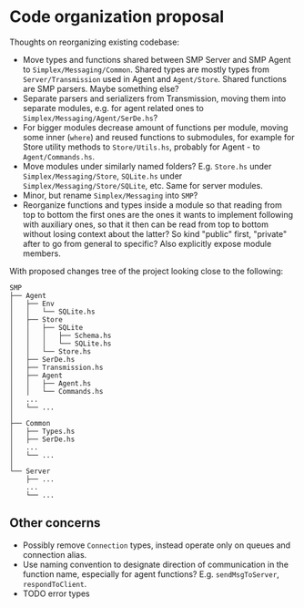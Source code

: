 # Code organization proposal

Thoughts on reorganizing existing codebase:
- Move types and functions shared between SMP Server and SMP Agent to `Simplex/Messaging/Common`. Shared types are mostly types from `Server/Transmission` used in Agent and `Agent/Store`. Shared functions are SMP parsers. Maybe something else?
- Separate parsers and serializers from Transmission, moving them into separate modules, e.g. for agent related ones to `Simplex/Messaging/Agent/SerDe.hs`?
- For bigger modules decrease amount of functions per module, moving some inner (`where`) and reused functions to submodules, for example for Store utility methods to `Store/Utils.hs`, probably for Agent - to `Agent/Commands.hs`.
- Move modules under similarly named folders? E.g. `Store.hs` under `Simplex/Messaging/Store`, `SQLite.hs` under `Simplex/Messaging/Store/SQLite`, etc. Same for server modules.
- Minor, but rename `Simplex/Messaging` into `SMP`?
- Reorganize functions and types inside a module so that reading from top to bottom the first ones are the ones it wants to implement following with auxiliary ones, so that it then can be read from top to bottom without losing context about the latter? So kind "public" first, "private" after to go from general to specific? Also explicitly expose module members.

With proposed changes tree of the project looking close to the following:

    SMP
    ├── Agent
    │   ├── Env
    │   │   └── SQLite.hs
    │   ├── Store
    │   │   ├── SQLite
    │   │   │   ├── Schema.hs
    │   │   │   └── SQLite.hs
    │   │   └── Store.hs
    │   ├── SerDe.hs
    │   ├── Transmission.hs
    │   ├── Agent
    │   │   ├── Agent.hs
    │   │   └── Commands.hs
    │   ...
    │   └── ...
    │
    ├── Common
    │   ├── Types.hs
    │   ├── SerDe.hs
    │   ...
    │   └── ...
    │
    └── Server
        ├── ...
        ...
        └── ...

## Other concerns

- Possibly remove `Connection` types, instead operate only on queues and connection alias.
- Use naming convention to designate direction of communication in the function name, especially for agent functions? E.g. `sendMsgToServer`, `respondToClient`.
- TODO error types

